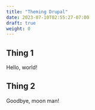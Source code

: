 ```yaml
---
title: "Theming Drupal"
date: 2023-07-10T02:55:27-07:00
draft: true
weight: 0
---
```


## Thing 1

Hello, world!

## Thing 2

Goodbye, moon man!
